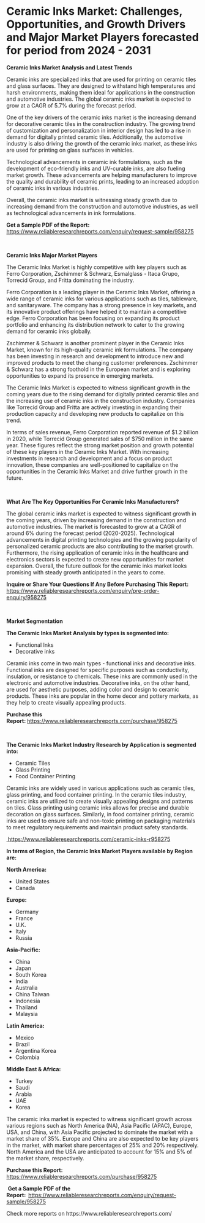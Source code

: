 <p><h1>Ceramic Inks Market: Challenges, Opportunities, and Growth Drivers and Major Market Players forecasted for period from 2024 - 2031</h1></p><p><strong>Ceramic Inks Market Analysis and Latest Trends</strong></p>
<p><p>Ceramic inks are specialized inks that are used for printing on ceramic tiles and glass surfaces. They are designed to withstand high temperatures and harsh environments, making them ideal for applications in the construction and automotive industries. The global ceramic inks market is expected to grow at a CAGR of 5.7% during the forecast period.</p><p>One of the key drivers of the ceramic inks market is the increasing demand for decorative ceramic tiles in the construction industry. The growing trend of customization and personalization in interior design has led to a rise in demand for digitally printed ceramic tiles. Additionally, the automotive industry is also driving the growth of the ceramic inks market, as these inks are used for printing on glass surfaces in vehicles.</p><p>Technological advancements in ceramic ink formulations, such as the development of eco-friendly inks and UV-curable inks, are also fueling market growth. These advancements are helping manufacturers to improve the quality and durability of ceramic prints, leading to an increased adoption of ceramic inks in various industries.</p><p>Overall, the ceramic inks market is witnessing steady growth due to increasing demand from the construction and automotive industries, as well as technological advancements in ink formulations.</p></p>
<p><strong>Get a Sample PDF of the Report:&nbsp;</strong> <a href="https://www.reliableresearchreports.com/enquiry/request-sample/958275">https://www.reliableresearchreports.com/enquiry/request-sample/958275</a></p>
<p>&nbsp;</p>
<p><strong>Ceramic Inks Major Market Players</strong></p>
<p><p>The Ceramic Inks Market is highly competitive with key players such as Ferro Corporation, Zschimmer & Schwarz, Esmalglass - Itaca Grupo, Torrecid Group, and Fritta dominating the industry. </p><p>Ferro Corporation is a leading player in the Ceramic Inks Market, offering a wide range of ceramic inks for various applications such as tiles, tableware, and sanitaryware. The company has a strong presence in key markets, and its innovative product offerings have helped it to maintain a competitive edge. Ferro Corporation has been focusing on expanding its product portfolio and enhancing its distribution network to cater to the growing demand for ceramic inks globally.</p><p>Zschimmer & Schwarz is another prominent player in the Ceramic Inks Market, known for its high-quality ceramic ink formulations. The company has been investing in research and development to introduce new and improved products to meet the changing customer preferences. Zschimmer & Schwarz has a strong foothold in the European market and is exploring opportunities to expand its presence in emerging markets.</p><p>The Ceramic Inks Market is expected to witness significant growth in the coming years due to the rising demand for digitally printed ceramic tiles and the increasing use of ceramic inks in the construction industry. Companies like Torrecid Group and Fritta are actively investing in expanding their production capacity and developing new products to capitalize on this trend.</p><p>In terms of sales revenue, Ferro Corporation reported revenue of $1.2 billion in 2020, while Torrecid Group generated sales of $750 million in the same year. These figures reflect the strong market position and growth potential of these key players in the Ceramic Inks Market. With increasing investments in research and development and a focus on product innovation, these companies are well-positioned to capitalize on the opportunities in the Ceramic Inks Market and drive further growth in the future.</p></p>
<p>&nbsp;</p>
<p><strong>What Are The Key Opportunities For Ceramic Inks Manufacturers?</strong></p>
<p><p>The global ceramic inks market is expected to witness significant growth in the coming years, driven by increasing demand in the construction and automotive industries. The market is forecasted to grow at a CAGR of around 6% during the forecast period (2020-2025). Technological advancements in digital printing technologies and the growing popularity of personalized ceramic products are also contributing to the market growth. Furthermore, the rising application of ceramic inks in the healthcare and electronics sectors is expected to create new opportunities for market expansion. Overall, the future outlook for the ceramic inks market looks promising with steady growth anticipated in the years to come.</p></p>
<p><strong>Inquire or Share Your Questions If Any Before Purchasing This Report:</strong> <a href="https://www.reliableresearchreports.com/enquiry/pre-order-enquiry/958275">https://www.reliableresearchreports.com/enquiry/pre-order-enquiry/958275</a></p>
<p>&nbsp;</p>
<p><strong>Market Segmentation</strong></p>
<p><strong>The Ceramic Inks Market Analysis by types is segmented into:</strong></p>
<p><ul><li>Functional Inks</li><li>Decorative inks</li></ul></p>
<p><p>Ceramic inks come in two main types - functional inks and decorative inks. Functional inks are designed for specific purposes such as conductivity, insulation, or resistance to chemicals. These inks are commonly used in the electronic and automotive industries. Decorative inks, on the other hand, are used for aesthetic purposes, adding color and design to ceramic products. These inks are popular in the home decor and pottery markets, as they help to create visually appealing products.</p></p>
<p><strong>Purchase this Report:&nbsp;</strong><a href="https://www.reliableresearchreports.com/purchase/958275">https://www.reliableresearchreports.com/purchase/958275</a></p>
<p>&nbsp;</p>
<p><strong>The Ceramic Inks Market Industry Research by Application is segmented into:</strong></p>
<p><ul><li>Ceramic Tiles</li><li>Glass Printing</li><li>Food Container Printing</li></ul></p>
<p><p>Ceramic inks are widely used in various applications such as ceramic tiles, glass printing, and food container printing. In the ceramic tiles industry, ceramic inks are utilized to create visually appealing designs and patterns on tiles. Glass printing using ceramic inks allows for precise and durable decoration on glass surfaces. Similarly, in food container printing, ceramic inks are used to ensure safe and non-toxic printing on packaging materials to meet regulatory requirements and maintain product safety standards.</p></p>
<p><a href="https://www.reliableresearchreports.com/ceramic-inks-r958275">&nbsp;https://www.reliableresearchreports.com/ceramic-inks-r958275</a></p>
<p><strong>In terms of Region, the Ceramic Inks Market Players available by Region are:</strong></p>
<p>
    <p> <strong> North America: </strong>
        <ul>
            <li>United States</li>
            <li>Canada</li>
        </ul>
        </p> 
    <p> <strong> Europe: </strong>
        <ul>
            <li>Germany</li>
            <li>France</li>
            <li>U.K.</li>
            <li>Italy</li>
            <li>Russia</li>
        </ul>
        </p> 
    <p> <strong> Asia-Pacific: </strong>
        <ul>
            <li>China</li>
            <li>Japan</li>
            <li>South Korea</li>
            <li>India</li>
            <li>Australia</li>
            <li>China Taiwan</li>
            <li>Indonesia</li>
            <li>Thailand</li>
            <li>Malaysia</li>
        </ul>
        </p> 
    <p> <strong> Latin America: </strong>
        <ul>
            <li>Mexico</li>
            <li>Brazil</li>
            <li>Argentina Korea</li>
            <li>Colombia</li>
        </ul>
        </p> 
    <p> <strong> Middle East & Africa: </strong>
        <ul>
            <li>Turkey</li>
            <li>Saudi</li>
            <li>Arabia</li>
            <li>UAE</li>
            <li>Korea</li>
        </ul>
    </p>
    </p>
<p><p>The ceramic inks market is expected to witness significant growth across various regions such as North America (NA), Asia Pacific (APAC), Europe, USA, and China, with Asia Pacific projected to dominate the market with a market share of 35%. Europe and China are also expected to be key players in the market, with market share percentages of 25% and 20% respectively. North America and the USA are anticipated to account for 15% and 5% of the market share, respectively.</p></p>
<p><strong>Purchase this Report: </strong><a href="https://www.reliableresearchreports.com/purchase/958275">https://www.reliableresearchreports.com/purchase/958275</a></p>
<p>&nbsp;<strong>Get a Sample PDF of the Report:&nbsp;&nbsp;</strong><a href="https://www.reliableresearchreports.com/enquiry/request-sample/958275">https://www.reliableresearchreports.com/enquiry/request-sample/958275</a></p>
<p><strong></strong></p>
<p>Check more reports on https://www.reliableresearchreports.com/</p>